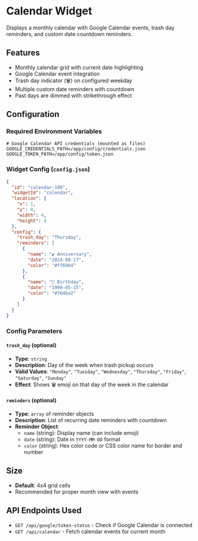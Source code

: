 # Calendar Widget

Displays a monthly calendar with Google Calendar events, trash day reminders, and custom date countdown reminders.

## Features
- Monthly calendar grid with current date highlighting
- Google Calendar event integration
- Trash day indicator (🗑️) on configured weekday
- Multiple custom date reminders with countdown
- Past days are dimmed with strikethrough effect

## Configuration

### Required Environment Variables
```env
# Google Calendar API credentials (mounted as files)
GOOGLE_CREDENTIALS_PATH=/app/config/credentials.json
GOOGLE_TOKEN_PATH=/app/config/token.json
```

### Widget Config (`config.json`)
```json
{
  "id": "calendar-100",
  "widgetId": "calendar",
  "location": {
    "x": 1,
    "y": 0,
    "width": 4,
    "height": 4
  },
  "config": {
    "trash_day": "Thursday",
    "reminders": [
      {
        "name": "💕 Anniversary",
        "date": "2024-08-17",
        "color": "#ff69b4"
      },
      {
        "name": "🎂 Birthday",
        "date": "1990-05-15",
        "color": "#764ba2"
      }
    ]
  }
}
```

### Config Parameters

#### `trash_day` (optional)
- **Type**: `string`
- **Description**: Day of the week when trash pickup occurs
- **Valid Values**: `"Monday"`, `"Tuesday"`, `"Wednesday"`, `"Thursday"`, `"Friday"`, `"Saturday"`, `"Sunday"`
- **Effect**: Shows 🗑️ emoji on that day of the week in the calendar

#### `reminders` (optional)
- **Type**: `array` of reminder objects
- **Description**: List of recurring date reminders with countdown
- **Reminder Object**:
  - `name` (string): Display name (can include emoji)
  - `date` (string): Date in `YYYY-MM-DD` format
  - `color` (string): Hex color code or CSS color name for border and number

## Size
- **Default**: 4x4 grid cells
- Recommended for proper month view with events

## API Endpoints Used
- `GET /api/google/token-status` - Check if Google Calendar is connected
- `GET /api/calendar` - Fetch calendar events for current month

